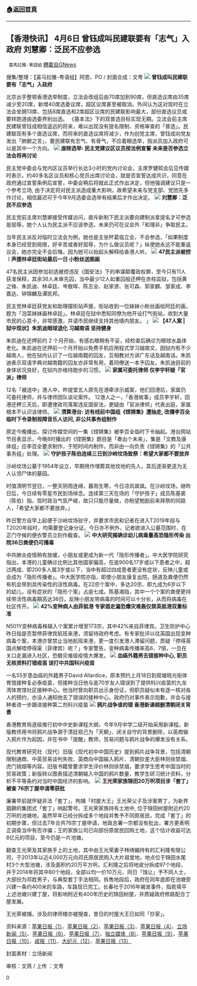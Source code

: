 ###  [:house:返回首頁](https://github.com/ourhimalayas/txt)
---

## 【香港快讯】 4月6日 曾钰成叫民建联要有「志气」入政府 刘慧卿︰泛民不应参选
` 喜馬拉雅-粵語組` [轉載自GNews](https://gnews.org/zh-hans/1058588/)

搜集/整理：【喜马拉雅-粤语组】阿恩、PO / 封面合成：文粤
![]()![](https://gnews.org/wp-content/uploads/2021/04/image001-13.jpg)
**曾钰成叫民建联要有「志气」入政府**

北京出手整顿香港选举制度，立法会改组后由70席加到90席，但直选议席由35席减少至20席，新增40席选委议席，超区议席甚至被取消。外间认为这对现时在立法会坐拥13席、包括8席直选和2席超区议席的民建联影响最大，部份直选议员或要转跑道由选委界别出选。 《基本法》下的双普选目标实现无期。立法会前主席民建联曾钰成相信遥远的将来，难以出现没有提名限制、资格审查的「普选」。民建联现有多个直选议席，而将来的直选议席将减少，作为创党主席，曾钰成向党友发出「肺腑之言」，要民建联有志气、有骨气，不应着眼选举，指派员加入政府可以是其中一个方向。
![]()![](https://gnews.org/wp-content/uploads/2021/04/image003-4.png)
**废除选举: 民主党建议区议员按法例宣誓 未来是否参选立法会将再讨论**

民主党中委会与党内区议员举行长达3小时的党内讨论会，主席罗健熙会后见传媒时表示，约40多名区议员和核心党员出席讨论会，就是否宣誓达成共识，同意在政府通过宣誓条例后宣誓，中委会稍后将就此正式作出决定，但他强调建议只是一个参考立场, 由于决定将对民主派造成重大影响，故希望未来与党支部、党团先多作讨论，相信最迟可于今年9月选委会选举有结果后才作出决定。
![]()![](https://gnews.org/wp-content/uploads/2021/04/image005-2.png)
**刘慧卿︰泛民不应参选**

民主党前主席刘慧卿接受传媒访问，直斥新制下民主派要向建制派拿提名才可参选是屈辱，她个人认为民主派不应该参选，未来仍可在议会外「和理非」争取民主。

当年民主派反对临时立法会为例，她也是主张杯葛临立会，不会参选，「如果制度本身已经受到局限，好辛苦或者好屈辱，为什么做议员呢？」纵使她永远不能重返议会，她亦完全不会后悔，因为她可以抬起头解释给香港人听。
![]()![](https://gnews.org/wp-content/uploads/2021/04/image007-4.jpg)
**47民主派被控︱声援林卓廷街站最后一日 小粉丝送图画**

47名民主派因参加初选被控违反《国安法》下的串谋颠覆政权罪，至今只有11人获准保释，其余36人未审先囚，当中最少12人如重囚般还柙在赤柱监狱，包括黄之锋、朱凯迪、林卓廷、岑敖晖、陈志全、赵家贤、张可森、郭家麒、邹家成、李嘉达、钟锦麟及谭凯邦。

民主党林卓廷获党友和助理摆街站声援，街站收到一位妹妹小粉丝画给阿廷的画，题为「泡菜妹妹画林卓廷」。林卓廷在狱中悉知同僚为他开设打气街站，收到大量市民的心意卡，非常感激，并请市民继续支持其他墙内朋友。 」
![]()![](https://gnews.org/wp-content/uploads/2021/04/image009-7.jpg)
**【47人案 | 狱中现状】朱凯迪眼球退化 习越南语 坚持健身**

朱凯迪在还押前约 2 个月开始，有感右眼稍有不妥，经检查后确诊为眼球水晶体老化。朱凯迪在还押前一个月开始以免费手机应用程式学习越南文，因狱内有不少越南人，他在狱内认识了一位越南籍的囚友，互相教对方讲广东话及越南话。朱凯迪表示双语字典对越南籍的囚友亦非常有用，着同僚送一本予囚友。朱凯迪目前的身体状况良好，在狱内亦维持跑步的习惯。
![]()![](https://gnews.org/wp-content/uploads/2021/04/image011-1.png)
**家属可委托律师 仅李宇轩疑「官派」律师**

12名「被送中」港人中，昨提堂五人原先在港牵涉示威案，他们回港后，家属仍可委托律师，并与律师团队谈论案件。 12港人之一，「香港故事」成员李宇轩，回港还柙三天后，即遭律政司落案违反国安法，更疑由「官派律师」代表出庭，家属根本不认识该律师。
![]()![](https://gnews.org/wp-content/uploads/2021/04/image013.png)
**清算港台: 访有线前中国组《铿锵集》遭抽走, 改播李百全临时下令录制视障音乐人访问, 非公共事务组制作**

原定今晚播出、探讨传媒空间的一集《铿锵集》被李百全临时下令抽起。港台网站节目表显示，今晚8时播出的《铿锵集》题目是「奏出个未来」，集是「文教及康体组」应李百全要求制作，于短时间内制作，而非由一向负责《铿锵集》的「公共事务组」处理。
![]()![](https://gnews.org/wp-content/uploads/2021/04/image015-1.png)
**守护孩子陈伯连续三日到沙岭坟场致祭：希望大家都不要放弃**

沙岭坟场公墓于1954年设立，早期用作埋葬其他坟地的先人，其后逐渐更迭为无人认领尸体的墓园。

时值清明节翌日，一整天阴雨连绵，暮雨生寒，今日凉风飒飒。在沙岭坟场，继昨日后，今日续有零星市民到场悼念。连续第三天在场的「守护孩子」成员陈基裘（陈伯）指，现时政治气氛严峻，故只只能尽量做，亦盼望勉励前来拜祭的同路人，「希望大家都不要放弃。」

昨日警方自早上起便于沙岭坟场驻守，并要求市民和记者在进入T2019年段与T2020年段时，均需要登记身分证。今日亦不例外，记者欲进入公墓范围时，在正门守候的便衣警员立刻作截查。
![]()![](https://gnews.org/wp-content/uploads/2021/04/image017.jpg)
**中大研究揭确诊幼儿病毒量高恐隐形传染 出院36日粪便仍可播毒**

中共肺炎疫情稍有放缓，小朋友或更成为新一代「隐形传播者」。中大医学院研究指出，本港的儿童确诊比例比其他国家偏高，在逾900名17岁或以下患者之中，超过两成、即200多人属3岁或以下，当中有超过四成患者更没有症状，反映儿童或会成为「隐形传播者」。中大医学院亦指，即使小朋友康复出院，肠道及粪便仍然有机会带到具传染性的活性病毒。在22宗个案中，多达20宗、即九成为6岁以下的幼儿，没有症状的「隐形个案」占逾七成。陈基湘指，其中一个个案的粪便更持续带活性病毒期高达36日，反映小朋友带病毒的时间可以十分长，从而将病毒在社区传开。
![]()![](https://gnews.org/wp-content/uploads/2021/04/image019.jpg)
**42%变种病人由菲抵港 专家倡走漏恐爆灾难轰仅禁英抵港双重标准**

N501Y变种病毒株输入个案累计增至173宗，其中42%来自菲律宾。卫生防护中心昨日指是否暂停菲律宾航班来港，须留待政府考虑。有专家批评以往英国出现变种病毒个案，本港亦曾禁止当地航班来港，更一度引发港人滞留问题，质疑「停得英国点解唔停得渠（菲律宾）呢？」专家警告，变种病毒传播率高6、7倍，一旦在关口走漏进入社区，恐酿灾难级疫情大爆发。
![]()![](https://gnews.org/wp-content/uploads/2021/04/image021.png)
**血癌外籍男去错接种中心, 职员无核资料打错疫苖 误打中共国科兴疫苗**

一名55岁患血癌的外籍男子David Allardice，原本预约上月18日到观塘晓光街体育馆接种复必泰疫苗，但接种当日他与逾70岁友人错误到了提供科兴疫苗的九龙湾体育馆社区接种中心。他当时曾向职员出示身份证，但职员疑似未有逐一核对各人的预约，亦没人通知他去了错误的接种中心。政府仍对事件表示抱歉，并会与接种者进一步跟进接种第二剂科兴疫苗
![]()![](https://gnews.org/wp-content/uploads/2021/04/image023.jpg)
**鸦片战争谁的错 香港新课纲删清朝闭关背景**

香港教育局逐级推行初中中史新课程大纲，今年9月中学二级开始采用新课程。新版教师用书将鸦片战争源于清廷视己为「天朝」、闭关自守的背景删除，以英商输入鸦片作为起因，并在书中「提醒」教师，贸易问题与鸦片战争的爆发没有关系。

现代教育研究社（现代）旧版《现代初中中国历史》提到鸦片战争背景，包括清朝限制通商、中英贸易谈判失败、英商向中国输入鸦片、清朝钦差大臣林则徐禁烟、虎门销烟等内容。旧版书籍曾要求学生评价林则徐禁烟，要求学生思考中国当时的贸易政策；新版转以图表描述清朝输入中国的鸦片数量，教学生研习统计资料，分析不平等条约对当时中国经济的影响。
![]()![](https://gnews.org/wp-content/uploads/2021/04/image025.jpg)
**王光荣家族锦田20万呎项目涉「套丁」被查 76宗丁屋申请零获批**

廉署早前就怀疑非法「套丁」，拘捕「村屋大王」王光荣父子及涉案男丁，为新界猖獗的集团式「套丁」响起警号。王光荣家族持有土地中, 位于锦田树屋附近约20万呎的池塘地，虽然早年已经分拆成多个地段并售予不同原居民，完成「套丁」的初期步骤，但过去7年合共76宗丁屋申请，地政总署一宗都没有批出，署方更表明正调查当中有否诈骗；王的家族公司已向部份原居民回购土地，这个估计收益可达8亿元的项目，至今仍是一片池塘。

翻查王光荣及其家族手上的土地，其中由王光荣妻子林绮媚持有的汇利隆有限公司，于2013年以近4,000万元向邓氏原居民购入大片祖堂地，地点位于锦田水尾村3个大型池塘，涉及面积约20万平方呎。汇利隆之后将地皮分拆成97个地段，并于2014年将其中80个地段，全部以均一价10万元、同日「蚀让」予不同人士，大部份为邓姓男子，与典型套丁手法相同。拆售地段后，政府在同年底即在池塘旁兴建一条约400米的车路，车路现已完工。长春社于2016年揭发事件，指若填平上述池塘兴建丁屋，将影响附近有400年历史的锦田树屋，并质疑政府修路配合丁屋发展。

王光荣被捕，涉及的律师楼亦被搜查，昔日的村屋大王已如同「抄家」。

资料来源：[苹果日报（1）](https://hk.appledaily.com/local/20210406/L7YJWFXVKZELBKS22NH2UIENPE/)、[苹果日报（2）](https://hk.appledaily.com/local/20210405/MEEY3GNYP5GITB5WCJLWCIQCMA/)、[苹果日报（3）](https://hk.appledaily.com/local/20210406/FD6HZ6FAZNC3FMNWOBVK2DRE4Y/)、[苹果日报（4）](https://hk.appledaily.com/breaking/20210406/FDWT4NWAHJFSNL3ZZ33BKGOPW4/)、[立场新闻（5）](https://www.thestandnews.com/politics/47%E4%BA%BA%E6%A1%88-%E6%9C%B1%E5%87%B1%E5%BB%B8%E9%A9%97%E5%87%BA%E7%9C%BC%E7%90%83%E9%80%80%E5%8C%96-%E6%AD%A3%E5%AD%B8%E7%BF%92%E8%B6%8A%E5%8D%97%E8%AA%9E%E8%88%87%E5%9B%9A%E5%8F%8B%E6%BA%9D%E9%80%9A%E4%BA%A4%E6%B5%81/)、[苹果日报（6）](https://hk.appledaily.com/local/20210406/DP4BRKOAXFHJFHRRAOW2ZGNQXE/)、[苹果日报（7）](https://hk.appledaily.com/local/20210406/DP4BRKOAXFHJFHRRAOW2ZGNQXE/)、[独立媒体（8）](https://www.inmediahk.net/node/1081853)、[苹果日报（9）](https://hk.appledaily.com/local/20210406/K5DMEF6T7FCHBDHKRGUSFYMFUQ/)、[苹果日报（10）](https://hk.appledaily.com/local/20210406/GJY5U6RXTVHYHE3P3OLVKNPKLE/)、[成报（11）](https://www.singpao.com.hk/index.php?fi=news1&amp;id=118350)、[大纪元（12）](https://www.epochtimes.com/b5/21/4/5/n12859836.htm)、[苹果日报（13）](https://hk.appledaily.com/local/20210406/6PX3KJRZGZBJNJGOLUJ7P527AE/)

封面素材：立场新闻

审核：文燕 / 上传 ：文粤

0
